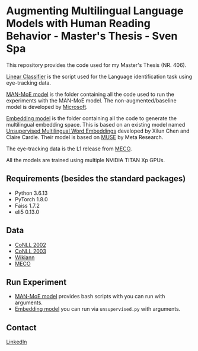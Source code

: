 # Augmenting Multilingual Language Models with Human Reading Behavior - Master's Thesis - Sven Spa

This repository provides the code used for my Master's Thesis (NR. 406).

[Linear Classifier](https://github.com/svenspa/Gaze_Multilingual_LMs/blob/master/linear_class.py) is the script used for the Language identification task using eye-tracking data.

[MAN-MoE model](https://github.com/svenspa/Gaze_Multilingual_LMs/tree/master/MAN_MoE_model) is the folder containing all the code used to run the experiments with the MAN-MoE model. The non-augmented/baseline model is developed by [Microsoft](https://github.com/svenspa/Multilingual-Model-Transfer).

[Embedding model](https://github.com/svenspa/Gaze_Multilingual_LMs/tree/master/embedding_model) is the folder containing all the code to generate the multilingual embedding space. This is based on an existing model named [Unsupervised Multilingual Word Embeddings](https://github.com/ccsasuke/umwe) developed by Xilun Chen and Claire Cardie. Their model is based on [MUSE](https://github.com/facebookresearch/MUSE) by Meta Research.

The eye-tracking data is the L1 release from [MECO](https://osf.io/3527a/).

All the models are trained using multiple NVIDIA TITAN Xp GPUs. 

## Requirements (besides the standard packages)

- Python 3.6.13
- PyTorch 1.8.0
- Faiss 1.7.2
- eli5 0.13.0

## Data
- [CoNLL 2002](https://www.clips.uantwerpen.be/conll2002/ner/)
- [CoNLL 2003](https://www.clips.uantwerpen.be/conll2003/ner/)
- [Wikiann](https://huggingface.co/datasets/wikiann)
- [MECO](https://osf.io/3527a/)

## Run Experiment
- [MAN-MoE model](https://github.com/svenspa/Gaze_Multilingual_LMs/tree/master/MAN_MoE_model) provides bash scripts with you can run with arguments.
- [Embedding model](https://github.com/svenspa/Gaze_Multilingual_LMs/tree/master/embedding_model) you can run via `unsupervised.py` with arguments.

## Contact
[LinkedIn](https://www.linkedin.com/in/sven-spa-1b4269b3)
